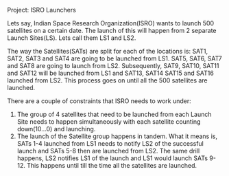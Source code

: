 Project: ISRO Launchers  

Lets say, Indian Space Research Organization(ISRO) wants to launch 500 satellites on a certain date. The launch of this will happen from 2 separate Launch Sites(LS). Lets call them LS1 and LS2.
 
The way the Satellites(SATs) are split for each of the locations is:
SAT1, SAT2, SAT3 and SAT4 are going to be launched from LS1. SAT5, SAT6, SAT7 and SAT8 are going to launch from LS2. Subsequently, SAT9, SAT10, SAT11 and SAT12 will be launched from LS1 and SAT13, SAT14 SAT15 and SAT16 launched from LS2. This process goes on until all the 500 satellites are launched. 

There are a couple of constraints that ISRO needs to work under:
1. The group of 4 satellites that need to be launched from each Launch Site needs to happen simultaneously with each satellite counting down(10...0) and launching.
2. The launch of the Satellite group happens in tandem. What it means is, SATs 1-4 launched from LS1 needs to notify LS2 of the successful launch and SATs 5-8 then are launched from LS2. The same drill happens, LS2 notifies LS1 of the launch and LS1 would launch SATs 9-12. This happens until till the time all the satellites are launched.